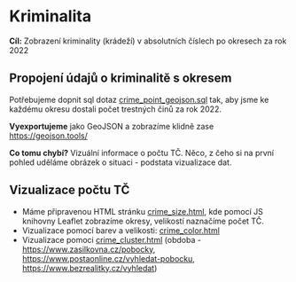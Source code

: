 # Kriminalita

**Cíl:** Zobrazení kriminality (krádeží) v absolutních číslech po okresech za rok 2022

## Propojení údajů o kriminalitě s okresem

Potřebujeme dopnit sql dotaz [crime_point_geojson.sql](crime_point_geojson.sql) tak, aby jsme ke každému okresu dostali počet trestných činů za rok 2022.

**Vyexportujeme** jako GeoJSON a zobrazíme klidně zase https://geojson.tools/

**Co tomu chybí?** Vizuální informace o počtu TČ. Něco, z čeho si na první pohled uděláme 
obrázek o situaci - podstata vizualizace dat.

## Vizualizace počtu TČ

- Máme připravenou HTML stránku [crime_size.html](crime_size.html), kde pomocí JS knihovny Leaflet zobrazíme okresy, velikostí naznačíme počet TČ.
- Vizualizace pomocí barev a velikosti: [crime_color.html](crime_color.html)
- Vizualizace pomoci [crime_cluster.html](crime_cluster.html) (obdoba - https://www.zasilkovna.cz/pobocky, https://www.postaonline.cz/vyhledat-pobocku, https://www.bezrealitky.cz/vyhledat)











